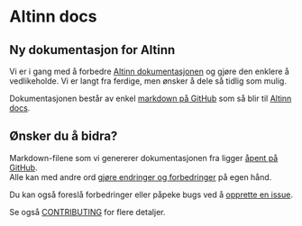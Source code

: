 # Altinn docs

## Ny dokumentasjon for Altinn

Vi er i gang med å forbedre [Altinn dokumentasjonen](https://altinn.github.io/docs/) og gjøre den enklere å vedlikeholde.
Vi er langt fra ferdige, men ønsker å dele så tidlig som mulig.

Dokumentasjonen består av enkel [markdown på GitHub](https://github.com/Altinn/docs/tree/master/content/)
som så blir til [Altinn docs](https://altinn.github.io/docs/).

## Ønsker du å bidra?

Markdown-filene som vi genererer dokumentasjonen fra ligger [åpent på GitHub](https://github.com/altinn/docs/tree/master/content/).  
Alle kan med andre ord [gjøre endringer og forbedringer](https://help.github.com/articles/editing-files-in-another-user-s-repository/) på egen hånd.

Du kan også foreslå forbedringer eller påpeke bugs ved å [opprette en issue](https://github.com/altinn/docs/issues).

Se også [CONTRIBUTING](CONTRIBUTING.md) for flere detaljer.
